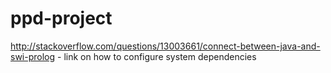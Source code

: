 # ppd-project

http://stackoverflow.com/questions/13003661/connect-between-java-and-swi-prolog - link on how to configure system dependencies
